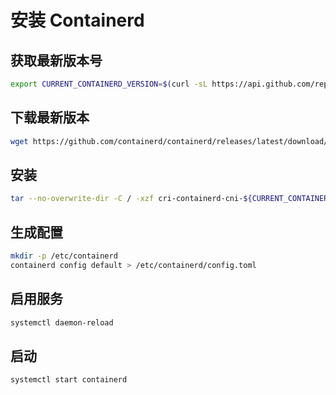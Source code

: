 # 安装 Containerd

## 获取最新版本号

```bash
export CURRENT_CONTAINERD_VERSION=$(curl -sL https://api.github.com/repos/containerd/containerd/releases/latest | jq -r ".tag_name" | cut -c2-)
```

## 下载最新版本

```bash
wget https://github.com/containerd/containerd/releases/latest/download/cri-containerd-cni-${CURRENT_CONTAINERD_VERSION}-linux-amd64.tar.gz
```

## 安装

```bash
tar --no-overwrite-dir -C / -xzf cri-containerd-cni-${CURRENT_CONTAINERD_VERSION}-linux-amd64.tar.gz
```

## 生成配置

```bash
mkdir -p /etc/containerd
containerd config default > /etc/containerd/config.toml
```

## 启用服务

```bash
systemctl daemon-reload
```
## 启动

```bash
systemctl start containerd
```
